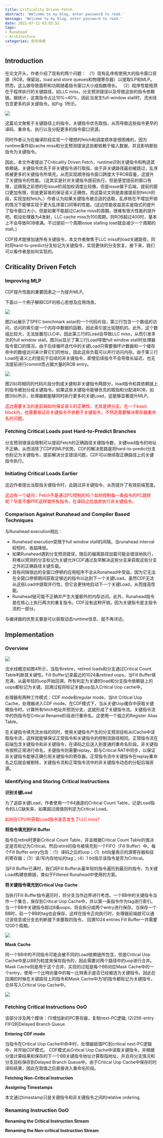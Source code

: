 ```yaml
---
title: Criticality Driven Fetch
abstract: 'Welcome to my blog, enter password to read.'
message: 'Welcome to my blog, enter password to read.'
date: 2022-07-11 03:03:52
tags:
- Runahead
- Architecture
categories: 挖坑待填
---
```


## Introduction

在论文开头，作者介绍了现有的两个问题：
（1）现有乱序核使用大的指令窗口资源（ROB，保留站，load and store queues和物理寄存器）以提取ILP和MLP。然而，这么做导致面积和功耗随着指令窗口大小成指数增长。
（2）程序性能瓶颈在于程序执行的关键路径，如LLC miss，分支预测错误以及导致这些的指令依赖链。据统计，这类指令占比10%~40%，因此当发生full-window stall时，流水线包含更多的非关键指令。如Fig. 1所示。

![](./Criticality-Driven-Fetch/2022-07-11-03-14-07.png)

这篇论文聚焦于关键路径上的指令，关键指令优先取指，从而导致这些指令更早的译码、重命名、执行以及分配更多的指令窗口资源。

同时作者认为在编译阶段实现一个理想的fetch和调度顺序是很困难的，因为runtime事件如cache miss和分支预测错误这些都依赖于输入数据，并且影响那些指令为关键指令。

因此，本文作者提出了Criticality Driven Fetch，runtime识别关键指令和构造其依赖链。关键指令优先于非关键指令进行取指，由于非关键路径最初被跳过，乱序核被更多的关键指令所填充，从而实现顺序指令窗口跨度大于ROB容量，这提升了关键指令的性能。（这其实是针对关键指令提前执行，但是感觉提前的窗口有限，这跟我之前想的在issue阶段加权调度比较像，但是issue属于后端，提前的窗口更加有限，但是更容易的保证语义正确性。而这篇论文则是直接提前到fetch阶段，实现加权fetch。）作者认为如果关键指令被合适的选取，乱序核在不增加开销的情况下能够实现于更大乱序窗口同等的性能。(这边性能收益其实是隐式的提升了指令窗口大小，但是如果不能超过Cache miss的周期，很难有很大性能的提升吧。假设处理器为4发射，LLC cache miss为100周期，则ROB超过400时，基本上不会导致ROB填满。不过提前一个周期issue stalling load就会减少一个周期的stall。)

CDF技术能够加速所有关键指令，本文作者聚焦于LLC miss的load关键路径，同时将hard-to-predict分支标记为关键指令，实现更快的分支恢复。接下来，我们可以看作者是如何实现的。

## Criticality Driven Fetch

### Improving MLP

CDF提升性能的重要因素之一为提升MLP。

下面以一个例子解释CDF的核心思想及应用场景。

![](./Criticality-Driven-Fetch/2022-07-11-03-44-39.png)

图2(a)展示了SPEC benchmark astar的一个代码片段，第三行包含一个数组的访问，访问的索引是一个内存中数据的函数，因此索引是比较随机的。此外，这个数组比较大，无法放置在LLC中。因此第三行的Load会导致LLC miss，从而引发多次的full window stall。图3(a)显示了第三行Load导致full window stall时处理器指令窗口的情况，由于后续循环迭代中的关键Load只需要循环计数器和一个缓存命中的数组访问来计算它们的地址，因此这些负载可以并行访问内存。由于第三行Load在语义上的提前于后续的非关键指令，即使后续指令不会导致长延迟，也无法提前进行commit而占据大量的ROB entry。

![](./Criticality-Driven-Fetch/2022-07-11-03-47-25.png)

图2(b)将相同的代码片段分割成关键和非关键指令两部分，load指令和其依赖链上的指令被划分成关键指令。如果这些关键指令能够优先的取指和分配进ROB，如图3(b)所示，处理器额能够同时执行更多的关键Load，这能够显著提升MLP。

<font color=red>这边需要关注的是前端如何保证语义的正确性，尤其是跨分支。在一个basic block内，也需要保证非关键指令不依赖于关键指令，不然还需要解决寄存器重命名的问题。</font>

### Fetching Critical Loads past Hard-to-Predict Branches

分支预测错误会限制可以提前Fetch的正确路径关键指令数，关键load指令的地址不正确，从而消除了CDF的MLP优势。CDF的解决思路是将hard-to-predict分支也标记为关键指令，提前解决分支错误问题，CDF可以继续取正确路径上的关键指令执行。

### Initiating Critical Loads Earlier

这边作者提出当取指关键指令时，会跳过非关键指令，从而提升了有效前端宽度。

<font color=red>这边有一个疑问：Fetch不是通过PC控制的吗？如何控制每一条指令的PC跳转呢？毕竟不像PRE这样取所有指令，在译码之后放弃执行非关键指令。</font>

### Comparison Against Runahead and Compiler Based Techniques

与Runahead execution相比：

- Runahead execution受限于full window stall的间隔，当runahead interval较短时，收益降低。
- 如果Runahead遇到分支预测错误，随后的偏离路径加载可能会错误地执行，将难以预测的分支标记为关键允许CDF通过及早解决这些分支来获取这些分支之外的正确路径关键负载。
- 具有间隔很远的全窗口停顿的应用程序不会从Runahead中受益，因为它无法在全窗口停顿期间获取足够远的指令以达到下一个关键Load。虽然CDF无法从这些Load中提取并行性，但它会更快地启动下一个关键Load，从而提高性能。
- Runahead链可能不正确并产生大量额外的内存访问。此外，Runahead指令是在核心上执行两次的重复指令。CDF没有这种开销，因为关键指令是主指令流的一部分。

与编译器的优势主要是可以获取动态runtime信息，就不再详述。

## Implementation

### Overview

![](./Criticality-Driven-Fetch/2022-07-11-13-11-36.png)

流水线概览如图4所示，当指令retire，retired loads和分支通过Critical Count Table判断其关键性。Fill Buffer记录最近的1024条retired uops，当Fill Buffer填充满，从最年轻的uop开始回溯，所有判定为关键的load和分支指令依赖链上的uops都标记为关键。回溯过程将标记关键uop加入Critical Uop cache中。

处理器有两种工作模式：CDF mode和regular mode，当hit Critical Uop Cache，处理器进入CDF mode。在CDF模式下，当从关键Uop缓存中获取关键微指令时，计算所有fetch地址并预测分支，这就形成了关键指令流。关键指令流中的伪指令在Critical Rename阶段进行重命名，这使用一个独立的Register Alias Table。

在关键指令填充流水线的同时，使用关键指令产生的分支预测目标从ICache中读取指令流，这样就能够保证正常指令和关键指令的控制流路径相同。正常指令流在前端包含关键指令和非关键指令，在译码之后送入到普通的重命名阶段。非关键指令按照正常进行命名，关键指令则需要replay，即与Critical RAT中同步，以保证非关键指令能够正确引用关键指令的寄存器。正常指令流中关键指令在replay重命名之后就会被剔除，关键指令流和正常指令流中的非关键指令动态的分配后端资源。

### Identifying and Storing Critical Instructions

**识别关键Load**

为了追踪关键Load，作者使用一个64通道的Critical Count Table，记录Load指令的LLC缺失率，如果超过阈值则判定为Critical Load。

<font color=red>如何在CPU中获取Load指令是否发生了LLC miss?</font>

**将指令填充到Fill Buffer**

指令在retire时更新Critical Count Table，并且根据Critical Count Table的值决定是否标记为Critical。然后retire的指令被填充到一个FIFO（Fill Buffer）中。每个Fill Buffer entry包含：（1）译码之后的uop；（1）bit向量表示的源寄存器和目的寄存器；（3）读/写内存地址的tag；（4）1 bit指示该指令是否为Critical。

当Fill Buffer已满时，我们将Fill Buffer从最年轻的指令遍历到最旧的指令，为关键Load构建依赖链，类似于Filtered Runahead中使用的方案。

**将关键指令填充到Critical Uop Cache**

当执行Fill Buffer指令遍历时，将分支当作边界进行考虑。一个BB中的关键指令当作一个集合，保存到Critical Uop Cache中，并以第一条指令作为tag进行索引。当一个BB中关键指令超过8条uops，将会拆分成两个entry进行保存。当保存一个BB时，前一个BB的tag也会保存，这样在指令正向执行时，处理器前端就可以通过该信息或分支去判断接下来要取的指令。
回溯1024 entries Fill Buffer一共需要1200个周期。

![](./Criticality-Driven-Fetch/2022-07-13-19-21-49.png)


**Mask Cache**

同一个BB中的不同指令可能会被不同的Load依赖链所包含，但是Critical Uop Cache中是以BB为粒度来保存指令的，因此需要对两个路径中的uop进行合并。
Mask Cache则是用于这个合并，实现的过程是每个BB对应Mask Cache中的一个entry，使用一个比特向量中的每一比特表示是否已经被选为关键指令。因此在回溯的时候在关键路径上的指令和Mask Cache中为1的指令都标记为关键指令，合并写入Critical Uop Cache中。

![](./Criticality-Driven-Fetch/2022-07-13-19-22-21.png)

### Fetching Critical Instructions OoO

该部分涉及两个模块：(1)增加新的PC寄存器，复制next-PC逻辑; (2)256-entry FIFO的Delayed Branch Queue.

**Entering CDF mode**

当指令在Critical Uop Cache中命中时，处理器赋值PC到critical next-PC逻辑中，并开始CDF模式。
CDF模式从Critical Uop Cache中读取关键指令，并根据分值计算结果和保存的下一个BB关键指令地址计算取指地址，并且将分支情况和分支目标保存到Delayed Branch Queue中。由于Critical Uop Cache中保存的时译码结果，因此在取值之后直接进入重命名阶段。

**Fetching Non-Critical Instruction**

**Assigning Timestamps**

本文通过timestamp只是关键指令和非关键指令之间的relative ordering.

### Renaming Instruction OoO

**Renaming the Critical Instruction Stream**

**Renaming the Non-critical Instruction Stream**